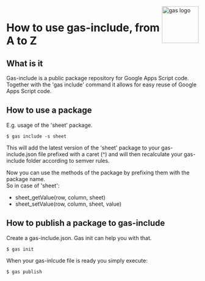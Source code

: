 <img src="../images/logo/gas-logo.png" alt="gas logo" name="gas" align="right" height="96" width="96"/>

# How to use gas-include, from A to Z

## What is it

Gas-include is a public package repository for Google Apps Script code.
Together with the 'gas include' command it allows for easy reuse of Google Apps Script code.

## How to use a package

E.g. usage of the 'sheet' package.

```
$ gas include -s sheet
```
This will add the latest version of the 'sheet' package to your gas-include.json file prefixed with a caret (^) and will then recalculate your gas-include folder according to semver rules.

Now you can use the methods of the package by prefixing them with the package name.   
So in case of 'sheet':   
- sheet_getValue(row, column, sheet)   
- sheet_setValue(row, column, sheet, value)

## How to publish a package to gas-include

Create a gas-include.json. Gas init can help you with that.
```
$ gas init
```
When your gas-inlcude file is ready you simply execute:
```
$ gas publish
```
